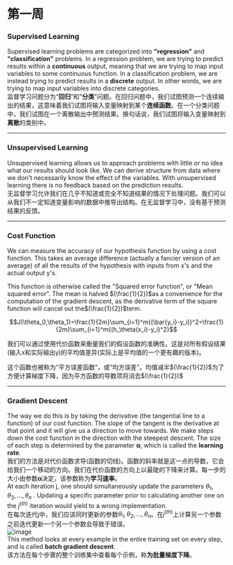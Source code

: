# 第一周
### Supervised Learning
Supervised learning problems are categorized into **"regression"** and **"classification"** problems. In a regression problem, we are trying to predict results within a **continuous** output, meaning that we are trying to map input variables to some continuous function. In a classification problem, we are instead trying to predict results in a **discrete** output. In other words, we are trying to map input variables into discrete categories.   
监督学习问题分为“**回归**”和“**分类**”问题。在回归问题中，我们试图预测一个连续输出的结果，这意味着我们试图将输入变量映射到某个**连续函数**。在一个分类问题中，我们试图在一个离散输出中预测结果。换句话说，我们试图将输入变量映射到**离散**的类别中。

---
### Unsupervised Learning
Unsupervised learning allows us to approach problems with little or no idea what our results should look like. We can derive structure from data where we don't necessarily know the effect of the variables.
With unsupervised learning there is no feedback based on the prediction results.  
无监督学习允许我们在几乎不知道或完全不知道结果的情况下处理问题。我们可以从我们不一定知道变量影响的数据中推导出结构。在无监督学习中，没有基于预测结果的反馈。

---
### Cost Function
We can measure the accuracy of our hypothesis function by using a cost function. This takes an average difference (actually a fancier version of an average) of all the results of the hypothesis with inputs from x's and the actual output y's.

This function is otherwise called the "Squared error function", or "Mean squared error". The mean is halved $(\frac{1}{2})$as a convenience for the computation of the gradient descent, as the derivative term of the square function will cancel out the$(\frac{1}{2})$term.

```math
J(\theta_0,\theta_1)=\frac{1}{2m}\sum_{i=1}^m{(\bar{y_i}-y_i)}^2=\frac{1}{2m}\sum_{i=1}^m{(h_\theta(x_i)-y_i)^2}
```
我们可以通过使用代价函数来衡量我们的假设函数的准确性。这是对所有假设结果(输入x和实际输出y)的平均值差异(实际上是平均值的一个更有趣的版本)。

这个函数也被称为“平方误差函数”，或“均方误差”。均值减半$(\frac{1}{2})$为了方便计算梯度下降，因为平方函数的导数项将消去$(\frac{1}{2})$

---
### Gradient Descent
The way we do this is by taking the derivative (the tangential line to a function) of our cost function. The slope of the tangent is the derivative at that point and it will give us a direction to move towards. We make steps down the cost function in the direction with the steepest descent. The size of each step is determined by the parameter **α**, which is called the **learning rate**.  
我们的方法是对代价函数求导(函数的切线)。函数的斜率就是这一点的导数，它会给我们一个移动的方向。我们在代价函数的方向上以最陡的下降来计算。每一步的大小由参数**α**决定，该参数称为**学习速率**。   
At each iteration j, one should simultaneously update the parameters $\theta_1, \theta_2,...,\theta_n$
 . Updating a specific parameter prior to calculating another one on the $j^{(th)}$
iteration would yield to a wrong implementation.  
在每次迭代j中，我们应该同时更新的参数$\theta_1, \theta_2,...,\theta_n$。在$j^{(th)}$上计算另一个参数之前迭代更新一个另一个参数会导致于错误。  
![image](https://d3c33hcgiwev3.cloudfront.net/imageAssetProxy.v1/yr-D1aDMEeai9RKvXdDYag_627e5ab52d5ff941c0fcc741c2b162a0_Screenshot-2016-11-02-00.19.56.png?expiry=1613001600000&hmac=Ifp8vvctTw2IK7sBX8x1gkexWALIx53MaoRfrvlJRxQ)  
This method looks at every example in the entire training set on every step, and is called **batch gradient descent**.  
该方法在每个步骤的整个训练集中查看每个示例，称**为批量梯度下降**。



